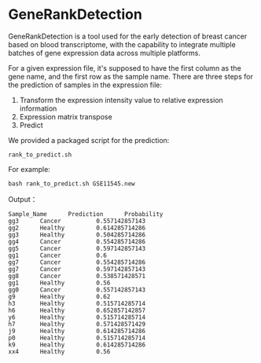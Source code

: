# GeneRankDetection

GeneRankDetection is a tool used for the early detection of breast cancer based on blood transcriptome, with the capability to integrate multiple batches of gene expression data across multiple platforms.

For a given expression file, it's supposed to have the first column as the gene name, and the first row as the sample name.
There are three steps for the prediction of samples in the expression file:
1. Transform the expression intensity value to relative expression information
1. Expression matrix transpose
1. Predict

We provided a packaged script for the prediction: 
```
rank_to_predict.sh
```

For example:

```
bash rank_to_predict.sh GSE11545.new
```

Output：

```
Sample_Name      Prediction      Probability
gg3      Cancer          0.557142857143
gg2      Healthy         0.614285714286
gg3      Healthy         0.504285714286
gg4      Cancer          0.554285714286
gg5      Cancer          0.597142857143
gg1      Cancer          0.6
gg7      Cancer          0.554285714286
gg7      Cancer          0.597142857143
gg8      Cancer          0.538571428571
gg1      Healthy         0.56
gg0      Cancer          0.557142857143
g9       Healthy         0.62
h3       Healthy         0.515714285714
h6       Healthy         0.652857142857
y6       Healthy         0.515714285714
h7       Healthy         0.571428571429
j9       Healthy         0.614285714286
p0       Healthy         0.515714285714
k9       Healthy         0.614285714286
xx4      Healthy         0.56
```
